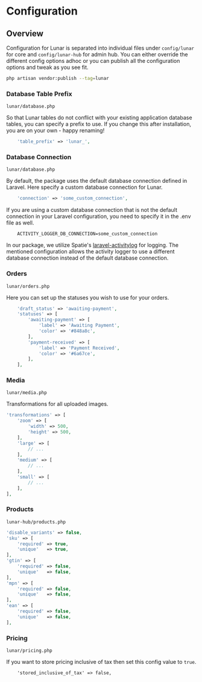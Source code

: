 # Configuration

## Overview

Configuration for Lunar is separated into individual files under `config/lunar` for core and `config/lunar-hub` for admin hub. You can either override the different config options adhoc or you can publish all the configuration options and tweak as you see fit.

```bash
php artisan vendor:publish --tag=lunar
```

### Database Table Prefix

`lunar/database.php`


So that Lunar tables do not conflict with your existing application database tables, you can specify a prefix to use. If you change this after installation, you are on your own - happy renaming!

```php
    'table_prefix' => 'lunar_',
```

### Database Connection

`lunar/database.php`

 By default, the package uses the default database connection defined in Laravel. Here specify a custom database connection for Lunar.

```php
    'connection' => 'some_custom_connection',
```

If you are using a custom database connection that is not the default connection in your Laravel configuration, you need to specify it in the .env file as well.

```
    ACTIVITY_LOGGER_DB_CONNECTION=some_custom_connection
```
In our package, we utilize Spatie's [laravel-activitylog](https://spatie.be/docs/laravel-activitylog) for logging. The mentioned configuration allows the activity logger to use a different database connection instead of the default database connection.

### Orders

`lunar/orders.php`

Here you can set up the statuses you wish to use for your orders.

```php
    'draft_status' => 'awaiting-payment',
    'statuses' => [
        'awaiting-payment' => [
            'label' => 'Awaiting Payment',
            'color' => '#848a8c',
        ],
        'payment-received' => [
            'label' => 'Payment Received',
            'color' => '#6a67ce',
        ],
    ],
```

### Media

`lunar/media.php`

Transformations for all uploaded images.

```php
'transformations' => [
    'zoom' => [
        'width' => 500,
        'height' => 500,
    ],
    'large' => [
        // ...
    ],
    'medium' => [
        // ...
    ],
    'small' => [
        // ...
    ],
],
```

### Products

`lunar-hub/products.php`

```php
'disable_variants' => false,
'sku' => [
    'required' => true,
    'unique'   => true,
],
'gtin' => [
    'required' => false,
    'unique'   => false,
],
'mpn' => [
    'required' => false,
    'unique'   => false,
],
'ean' => [
    'required' => false,
    'unique'   => false,
],
```

### Pricing

`lunar/pricing.php`

If you want to store pricing inclusive of tax then set this config value to `true`.

```
    'stored_inclusive_of_tax' => false,
```

